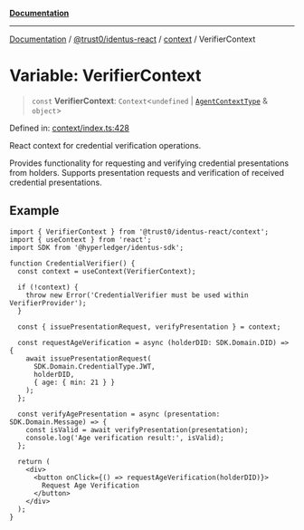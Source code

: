 [**Documentation**](../../../../README.md)

***

[Documentation](../../../../README.md) / [@trust0/identus-react](../../README.md) / [context](../README.md) / VerifierContext

# Variable: VerifierContext

> `const` **VerifierContext**: `Context`\<`undefined` \| [`AgentContextType`](../type-aliases/AgentContextType.md) & `object`\>

Defined in: [context/index.ts:428](https://github.com/trust0-project/identus/blob/8a58c4c511d6150caafecc2e17057355cee108a6/packages/identus-react/src/context/index.ts#L428)

React context for credential verification operations.

Provides functionality for requesting and verifying credential presentations
from holders. Supports presentation requests and verification of received
credential presentations.

## Example

```tsx
import { VerifierContext } from '@trust0/identus-react/context';
import { useContext } from 'react';
import SDK from '@hyperledger/identus-sdk';

function CredentialVerifier() {
  const context = useContext(VerifierContext);
  
  if (!context) {
    throw new Error('CredentialVerifier must be used within VerifierProvider');
  }
  
  const { issuePresentationRequest, verifyPresentation } = context;
  
  const requestAgeVerification = async (holderDID: SDK.Domain.DID) => {
    await issuePresentationRequest(
      SDK.Domain.CredentialType.JWT,
      holderDID,
      { age: { min: 21 } }
    );
  };
  
  const verifyAgePresentation = async (presentation: SDK.Domain.Message) => {
    const isValid = await verifyPresentation(presentation);
    console.log('Age verification result:', isValid);
  };
  
  return (
    <div>
      <button onClick={() => requestAgeVerification(holderDID)}>
        Request Age Verification
      </button>
    </div>
  );
}
```
